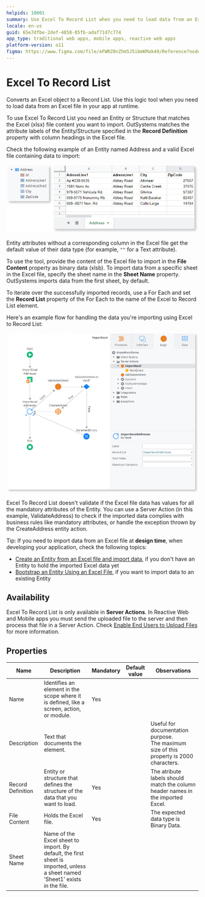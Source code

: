 ```yaml
---
helpids: 10001
summary: Use Excel To Record List when you need to load data from an Excel file in your app at runtime.
locale: en-us
guid: 65e7dfbe-2def-4858-85fb-adaf71d7c774
app_type: traditional web apps, mobile apps, reactive web apps
platform-version: o11
figma: https://www.figma.com/file/eFWRZ0nZhm5J5ibmKMak49/Reference?node-id=842:1477
---
```


# Excel To Record List


Converts an Excel object to a Record List. Use this logic tool when you need to load data from an Excel file in your app at runtime.


To use Excel To Record List you need an Entity or Structure that matches the Excel (xlsx) file content you want to import. OutSystems matches the attribute labels of the Entity/Structure specified in the **Record Definition** property with column headings in the Excel file.

Check the following example of an Entity named Address and a valid Excel file containing data to import:

![Example of an Entity named Address and a corresponding Excel file with matching data columns](images/exceltorecordlist-entity-excel.png "Entity and Excel File Example")

Entity attributes without a corresponding column in the Excel file get the default value of their data type (for example, `""` for a Text attribute).

To use the tool, provide the content of the Excel file to import in the **File Content** property as binary data (xlsb). To import data from a specific sheet in the Excel file, specify the sheet name in the **Sheet Name** property. OutSystems imports data from the first sheet, by default.

To iterate over the successfully imported records, use a For Each and set the **Record List** property of the For Each to the name of the Excel to Record List element.

Here's an example flow for handling the data you're importing using Excel to Record List:

![Flowchart showing the process of importing and handling data using Excel to Record List](images/exceltorecordlist-example-flow-ss.png "Example Data Handling Flow")

Excel To Record List doesn't validate if the Excel file data has values for all the mandatory attributes of the Entity. You can use a Server Action (in this example, ValidateAddress) to check if the imported data complies with business rules like mandatory attributes, or handle the exception thrown by the CreateAddress entity action.

<div class="info" markdown="1">

Tip: If you need to import data from an Excel file at **design time**, when developing your application, check the following topics:

* [Create an Entity from an Excel file and import data](../../../getting-started/create-reactive-web.md#create-entity-from-excel), if you don't have an Entity to hold the imported Excel data yet
* [Bootstrap an Entity Using an Excel File](../../../develop/data/excel-bootstrap.md), if you want to import data to an existing Entity

</div>

## Availability

Excel To Record List is only available in **Server Actions**. In Reactive Web and Mobile apps you must send the uploaded file to the server and then process that file in a Server Action. Check [Enable End Users to Upload Files](../../../develop/ui/inputs/upload.md) for more information.

## Properties

<table markdown="1">
<thead>
<tr>
<th>Name</th>
<th>Description</th>
<th>Mandatory</th>
<th>Default value</th>
<th>Observations</th>
</tr>
</thead>
<tbody>
<tr>
<td title="Name">Name</td>
<td>Identifies an element in the scope where it is defined, like a screen, action, or module.</td>
<td>Yes</td>
<td></td>
<td></td>
</tr>
<tr>
<td title="Description">Description</td>
<td>Text that documents the element.</td>
<td></td>
<td></td>
<td>Useful for documentation purpose.<br/>The maximum size of this property is 2000 characters.</td>
</tr>
<tr>
<td title="Record Definition">Record Definition</td>
<td>Entity or structure that defines the structure of the data that you want to load.</td>
<td>Yes</td>
<td></td>
<td>The atribute labels should match the column header names in the imported Excel.</td>
</tr>
<tr>
<td title="File Content">File Content</td>
<td>Holds the Excel file.</td>
<td>Yes</td>
<td></td>
<td>The expected data type is Binary Data.</td>
</tr>
<tr>
<td title="Sheet Name">Sheet Name</td>
<td>Name of the Excel sheet to import. By default, the first sheet is imported, unless a sheet named 'Sheet1' exists in the file.</td>
<td></td>
<td></td>
<td></td>
</tr>
</tbody>
</table>

